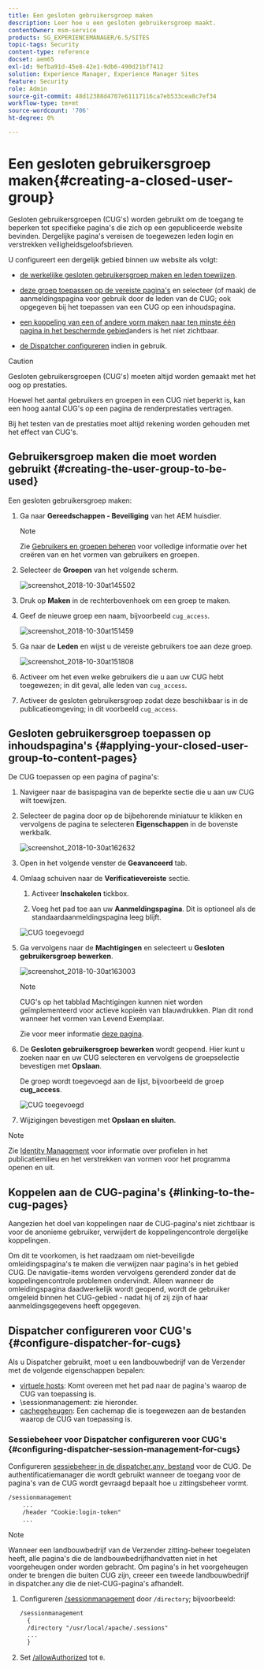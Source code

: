 ```yaml
---
title: Een gesloten gebruikersgroep maken
description: Leer hoe u een gesloten gebruikersgroep maakt.
contentOwner: msm-service
products: SG_EXPERIENCEMANAGER/6.5/SITES
topic-tags: Security
content-type: reference
docset: aem65
exl-id: 9efba91d-45e8-42e1-9db6-490d21bf7412
solution: Experience Manager, Experience Manager Sites
feature: Security
role: Admin
source-git-commit: 48d12388d4707e61117116ca7eb533cea8c7ef34
workflow-type: tm+mt
source-wordcount: '706'
ht-degree: 0%

---
```


# Een gesloten gebruikersgroep maken{#creating-a-closed-user-group}

Gesloten gebruikersgroepen (CUG&#39;s) worden gebruikt om de toegang te beperken tot specifieke pagina&#39;s die zich op een gepubliceerde website bevinden. Dergelijke pagina&#39;s vereisen de toegewezen leden login en verstrekken veiligheidsgeloofsbrieven.

U configureert een dergelijk gebied binnen uw website als volgt:

* [de werkelijke gesloten gebruikersgroep maken en leden toewijzen](#creating-the-user-group-to-be-used).

* [deze groep toepassen op de vereiste pagina&#39;s](#applying-your-closed-user-group-to-content-pages) en selecteer (of maak) de aanmeldingspagina voor gebruik door de leden van de CUG; ook opgegeven bij het toepassen van een CUG op een inhoudspagina.

* [een koppeling van een of andere vorm maken naar ten minste één pagina in het beschermde gebied](#linking-to-the-cug-pages)anders is het niet zichtbaar.

* [de Dispatcher configureren](#configure-dispatcher-for-cugs) indien in gebruik.

>[!CAUTION]
>
>Gesloten gebruikersgroepen (CUG&#39;s) moeten altijd worden gemaakt met het oog op prestaties.
>
>Hoewel het aantal gebruikers en groepen in een CUG niet beperkt is, kan een hoog aantal CUG&#39;s op een pagina de renderprestaties vertragen.
>
>Bij het testen van de prestaties moet altijd rekening worden gehouden met het effect van CUG&#39;s.

## Gebruikersgroep maken die moet worden gebruikt {#creating-the-user-group-to-be-used}

Een gesloten gebruikersgroep maken:

1. Ga naar **Gereedschappen - Beveiliging** van het AEM huisdier.

   >[!NOTE]
   >
   >Zie [Gebruikers en groepen beheren](/help/sites-administering/security.md#managing-users-and-groups) voor volledige informatie over het creëren van en het vormen van gebruikers en groepen.

1. Selecteer de **Groepen** van het volgende scherm.

   ![screenshot_2018-10-30at145502](assets/screenshot_2018-10-30at145502.png)

1. Druk op **Maken** in de rechterbovenhoek om een groep te maken.
1. Geef de nieuwe groep een naam, bijvoorbeeld `cug_access`.

   ![screenshot_2018-10-30at151459](assets/screenshot_2018-10-30at151459.png)

1. Ga naar de **Leden** en wijst u de vereiste gebruikers toe aan deze groep.

   ![screenshot_2018-10-30at151808](assets/screenshot_2018-10-30at151808.png)

1. Activeer om het even welke gebruikers die u aan uw CUG hebt toegewezen; in dit geval, alle leden van `cug_access`.
1. Activeer de gesloten gebruikersgroep zodat deze beschikbaar is in de publicatieomgeving; in dit voorbeeld `cug_access`.

## Gesloten gebruikersgroep toepassen op inhoudspagina&#39;s {#applying-your-closed-user-group-to-content-pages}

De CUG toepassen op een pagina of pagina&#39;s:

1. Navigeer naar de basispagina van de beperkte sectie die u aan uw CUG wilt toewijzen.
1. Selecteer de pagina door op de bijbehorende miniatuur te klikken en vervolgens de pagina te selecteren **Eigenschappen** in de bovenste werkbalk.

   ![screenshot_2018-10-30at162632](assets/screenshot_2018-10-30at162632.png)

1. Open in het volgende venster de **Geavanceerd** tab.

1. Omlaag schuiven naar de **Verificatievereiste** sectie.

   1. Activeer **Inschakelen** tickbox.

   1. Voeg het pad toe aan uw **Aanmeldingspagina**.
Dit is optioneel als de standaardaanmeldingspagina leeg blijft.

   ![CUG toegevoegd](assets/cug-authentication-requirement.png)

1. Ga vervolgens naar de **Machtigingen** en selecteert u **Gesloten gebruikersgroep bewerken**.

   ![screenshot_2018-10-30at163003](assets/screenshot_2018-10-30at163003.png)

   >[!NOTE]
   >
   >CUG&#39;s op het tabblad Machtigingen kunnen niet worden geïmplementeerd voor actieve kopieën van blauwdrukken. Plan dit rond wanneer het vormen van Levend Exemplaar.
   >
   >Zie voor meer informatie [deze pagina](closed-user-groups.md#aem-livecopy).

1. De **Gesloten gebruikersgroep bewerken** wordt geopend. Hier kunt u zoeken naar en uw CUG selecteren en vervolgens de groepselectie bevestigen met **Opslaan**.

   De groep wordt toegevoegd aan de lijst, bijvoorbeeld de groep **cug_access**.

   ![CUG toegevoegd](assets/cug-added.png)

1. Wijzigingen bevestigen met **Opslaan en sluiten**.

>[!NOTE]
>
>Zie [Identity Management](/help/sites-administering/identity-management.md) voor informatie over profielen in het publicatiemilieu en het verstrekken van vormen voor het programma openen en uit.

## Koppelen aan de CUG-pagina&#39;s {#linking-to-the-cug-pages}

Aangezien het doel van koppelingen naar de CUG-pagina&#39;s niet zichtbaar is voor de anonieme gebruiker, verwijdert de koppelingencontrole dergelijke koppelingen.

Om dit te voorkomen, is het raadzaam om niet-beveiligde omleidingspagina&#39;s te maken die verwijzen naar pagina&#39;s in het gebied CUG. De navigatie-items worden vervolgens gerenderd zonder dat de koppelingencontrole problemen ondervindt. Alleen wanneer de omleidingspagina daadwerkelijk wordt geopend, wordt de gebruiker omgeleid binnen het CUG-gebied - nadat hij of zij zijn of haar aanmeldingsgegevens heeft opgegeven.

## Dispatcher configureren voor CUG&#39;s {#configure-dispatcher-for-cugs}

Als u Dispatcher gebruikt, moet u een landbouwbedrijf van de Verzender met de volgende eigenschappen bepalen:

* [virtuele hosts](https://experienceleague.adobe.com/docs/experience-manager-dispatcher/using/configuring/dispatcher-configuration.html#identifying-virtual-hosts-virtualhosts): Komt overeen met het pad naar de pagina&#39;s waarop de CUG van toepassing is.
* \sessionmanagement: zie hieronder.
* [cachegeheugen](https://experienceleague.adobe.com/docs/experience-manager-dispatcher/using/configuring/dispatcher-configuration.html#configuring-the-dispatcher-cache-cache): Een cachemap die is toegewezen aan de bestanden waarop de CUG van toepassing is.

### Sessiebeheer voor Dispatcher configureren voor CUG&#39;s {#configuring-dispatcher-session-management-for-cugs}

Configureren [sessiebeheer in de dispatcher.any, bestand](https://experienceleague.adobe.com/docs/experience-manager-dispatcher/using/configuring/dispatcher-configuration.html#enabling-secure-sessions-sessionmanagement) voor de CUG. De authentificatiemanager die wordt gebruikt wanneer de toegang voor de pagina&#39;s van de CUG wordt gevraagd bepaalt hoe u zittingsbeheer vormt.

```xml
/sessionmanagement
    ...
    /header "Cookie:login-token"
    ...
```

>[!NOTE]
>
>Wanneer een landbouwbedrijf van de Verzender zitting-beheer toegelaten heeft, alle pagina&#39;s die de landbouwbedrijfhandvatten niet in het voorgeheugen onder worden gebracht. Om pagina&#39;s in het voorgeheugen onder te brengen die buiten CUG zijn, creeer een tweede landbouwbedrijf in dispatcher.any
>die de niet-CUG-pagina&#39;s afhandelt.

1. Configureren [/sessionmanagement](https://experienceleague.adobe.com/docs/experience-manager-dispatcher/using/configuring/dispatcher-configuration.html#enabling-secure-sessions-sessionmanagement) door `/directory`; bijvoorbeeld:

   ```xml
   /sessionmanagement
     {
     /directory "/usr/local/apache/.sessions"
     ...
     }
   ```

1. Set [/allowAuthorized](https://experienceleague.adobe.com/docs/experience-manager-dispatcher/using/configuring/dispatcher-configuration.html#caching-when-authentication-is-used) tot `0`.
